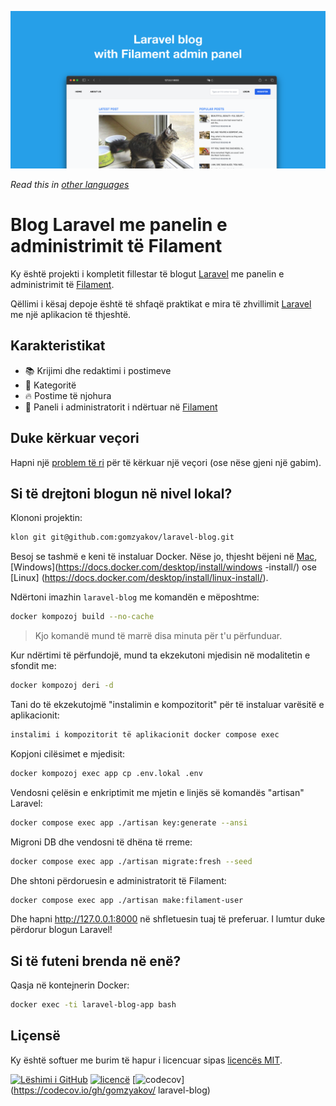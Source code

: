 ![Blog Laravel me panelin e administrimit të Filament](../docs/social-preview-en.png)

_Read this in [other languages](./Translations.md)_

# Blog Laravel me panelin e administrimit të Filament

Ky është projekti i kompletit fillestar të blogut [Laravel](https://laravel.com) me panelin e administrimit të [Filament](https://filamentphp.com).

Qëllimi i kësaj depoje është të shfaqë praktikat e mira të zhvillimit [Laravel](https://laravel.com) me një aplikacion të thjeshtë.

## Karakteristikat

- 📚 Krijimi dhe redaktimi i postimeve
- 🥑 Kategoritë
- 🔥 Postime të njohura
- 🎉 Paneli i administratorit i ndërtuar në [Filament](https://filamentphp.com)

## Duke kërkuar veçori

Hapni një [problem të ri](https://github.com/gomzyakov/laravel-blog/issues/new) për të kërkuar një veçori (ose nëse gjeni një gabim).

## Si të drejtoni blogun në nivel lokal?

Klononi projektin:

```bash
klon git git@github.com:gomzyakov/laravel-blog.git
```

Besoj se tashmë e keni të instaluar Docker. Nëse jo, thjesht bëjeni në [Mac](https://docs.docker.com/desktop/install/mac-install/), [Windows](https://docs.docker.com/desktop/install/windows -install/) ose [Linux] (https://docs.docker.com/desktop/install/linux-install/).

Ndërtoni imazhin `laravel-blog` me komandën e mëposhtme:

```bash
docker kompozoj build --no-cache
```

> Kjo komandë mund të marrë disa minuta për t'u përfunduar.

Kur ndërtimi të përfundojë, mund ta ekzekutoni mjedisin në modalitetin e sfondit me:

```bash
docker kompozoj deri -d
```

Tani do të ekzekutojmë "instalimin e kompozitorit" për të instaluar varësitë e aplikacionit:

```bash
instalimi i kompozitorit të aplikacionit docker compose exec
```

Kopjoni cilësimet e mjedisit:

```bash
docker kompozoj exec app cp .env.lokal .env
```

Vendosni çelësin e enkriptimit me mjetin e linjës së komandës "artisan" Laravel:

```bash
docker compose exec app ./artisan key:generate --ansi
```

Migroni DB dhe vendosni të dhëna të rreme:

```bash
docker compose exec app ./artisan migrate:fresh --seed
```

Dhe shtoni përdoruesin e administratorit të Filament:

```bash
docker compose exec app ./artisan make:filament-user
```

Dhe hapni http://127.0.0.1:8000 në shfletuesin tuaj të preferuar. I lumtur duke përdorur blogun Laravel!

## Si të futeni brenda në enë?

Qasja në kontejnerin Docker:

```bash
docker exec -ti laravel-blog-app bash
```

## Liçensë

Ky është softuer me burim të hapur i licencuar sipas [licencës MIT](https://github.com/gomzyakov/php-code-style/blob/main/LICENSE).


[![Lëshimi i GitHub](https://img.shields.io/github/release/gomzyakov/laravel-blog.svg)](https://github.com/gomzyakov/laravel-blog/releases/latest)
[![licencë](https://img.shields.io/badge/License-MIT-green.svg)](https://github.com/gomzyakov/laravel-blog/blob/development/LICENSE)
[![codecov](https://codecov.io/gh/gomzyakov/laravel-blog/branch/main/graph/badge.svg?token=4CYTVMVUYV)](https://codecov.io/gh/gomzyakov/ laravel-blog)
